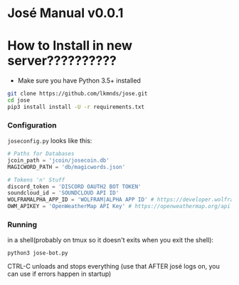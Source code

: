 José Manual v0.0.1
=====

# How to Install in new server??????????

 * Make sure you have Python 3.5+ installed
```bash
git clone https://github.com/lkmnds/jose.git
cd jose
pip3 install install -U -r requirements.txt
```

### Configuration

`joseconfig.py` looks like this:
```python
# Paths for Databases
jcoin_path = 'jcoin/josecoin.db'
MAGICWORD_PATH = 'db/magicwords.json'

# Tokens 'n' Stuff
discord_token = 'DISCORD OAUTH2 BOT TOKEN'
soundcloud_id = 'SOUNDCLOUD API ID'
WOLFRAMALPHA_APP_ID = 'WOLFRAM|ALPHA APP ID' # https://developer.wolframalpha.com/portal/signin.html
OWM_APIKEY = 'OpenWeatherMap API Key' # https://openweathermap.org/api
```

### Running

in a shell(probably on tmux so it doesn't exits when you exit the shell):
```
python3 jose-bot.py
```

CTRL-C unloads and stops everything (use that AFTER josé logs on, you can use if errors happen in startup)
